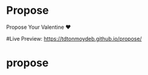 # Propose
Propose Your Valentine ❤

#Live Preview: https://tdtonmoydeb.github.io/propose/
# propose
